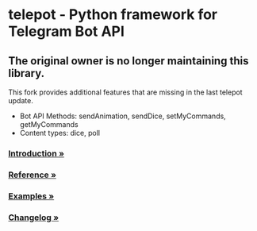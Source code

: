 # telepot - Python framework for Telegram Bot API

## The original owner is no longer maintaining this library.

This fork provides additional features that are missing in the last telepot update.

- Bot API Methods: sendAnimation, sendDice, setMyCommands, getMyCommands
- Content types: dice, poll


### [Introduction »](http://telepot.readthedocs.io/en/latest/)
### [Reference »](http://telepot.readthedocs.io/en/latest/reference.html)
### [Examples »](https://github.com/nickoala/telepot/tree/master/examples)
### [Changelog »](https://github.com/nickoala/telepot/blob/master/CHANGELOG.md)
